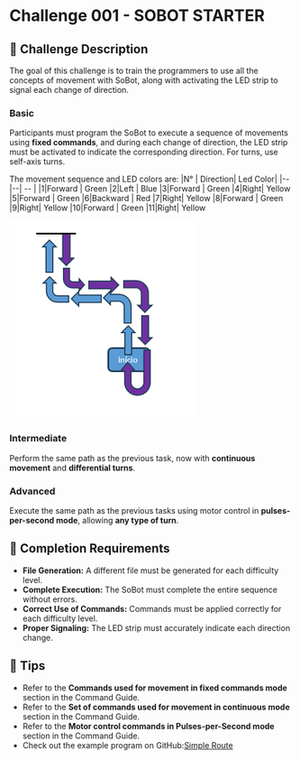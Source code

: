 # Challenge 001 - SOBOT STARTER

## 🎯 Challenge Description
The goal of this challenge is to train the programmers to use all the concepts of movement with SoBot, along with activating the LED strip to signal each change of direction.

### Basic
Participants must program the SoBot to execute a sequence of movements using **fixed commands**, and during each change of direction, the LED strip must be activated to indicate the corresponding direction. For turns, use self-axis turns.

The movement sequence and LED colors are:
|N° | Direction| Led Color|
|--|--| -- |
|1|Forward | Green
|2|Left | Blue
|3|Forward | Green
|4|Right| Yellow
|5|Forward | Green
|6|Backward | Red
|7|Right| Yellow
|8|Forward | Green
|9|Right| Yellow
|10|Forward | Green
|11|Right| Yellow

![Path](./imgs/challenge_001_path.png)

### Intermediate
Perform the same path as the previous task, now with **continuous movement** and **differential turns**.


### Advanced
Execute the same path as the previous tasks using motor control in **pulses-per-second mode**, allowing **any type of turn**.


## 🥇 Completion Requirements
- **File Generation:** A different file must be generated for each difficulty level.
- **Complete Execution:** The SoBot must complete the entire sequence without errors.
- **Correct Use of Commands:** Commands must be applied correctly for each difficulty level.
- **Proper Signaling:** The LED strip must accurately indicate each direction change.


## 🌟 Tips
- Refer to the **Commands used for movement in fixed commands mode** section in the Command Guide.
- Refer to the **Set of commands used for movement in continuous mode** section in the Command Guide.
- Refer to the **Motor control commands in Pulses-per-Second mode** section in the Command Guide.
- Check out the example program on GitHub:[Simple Route](https://github.com/SolisTecnologia/SoBot-Simple-Route)
